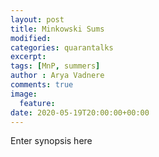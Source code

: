 ```yaml
---
layout: post
title: Minkowski Sums
modified:
categories: quarantalks
excerpt:
tags: [MnP, summers]
author : Arya Vadnere
comments: true
image:
  feature:
date: 2020-05-19T20:00:00+00:00
---
```

Enter synopsis here

<!-- TYPE ARTICLE BELOW -->
<!-- Use ### for header_1 -->
<!-- Use <b></b> for header_2 -->
<!-- No suffix required for normal text -->
<!-- Use <i></i> for ending notes -->
